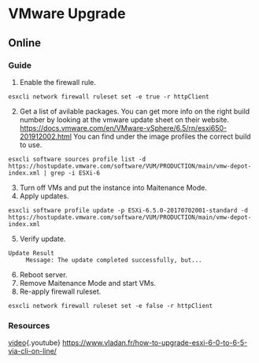 <!-- TITLE: VMware Upgrade -->
<!-- SUBTITLE: A quick summary of Upgrade -->

# VMware Upgrade


## Online
 ### Guide
1. Enable the firewall rule.
```
esxcli network firewall ruleset set -e true -r httpClient
```
2.  Get a list of avilable packages. You can get more info on the right build number by looking at the vmware update sheet on their website. 
https://docs.vmware.com/en/VMware-vSphere/6.5/rn/esxi650-201912002.html 
You can find under the image profiles the correct build to use.
```
esxcli software sources profile list -d https://hostupdate.vmware.com/software/VUM/PRODUCTION/main/vmw-depot-index.xml | grep -i ESXi-6
```
3.  Turn off VMs and put the instance into Maitenance Mode.
4.  Apply updates.
```
esxcli software profile update -p ESXi-6.5.0-20170702001-standard -d https://hostupdate.vmware.com/software/VUM/PRODUCTION/main/vmw-depot-index.xml
```
5.  Verify update.
```
Update Result
     Message: The update completed successfully, but...
```
6.  Reboot server.
7.  Remove Maitenance Mode and start VMs.
8.  Re-apply firewall ruleset.
```
esxcli network firewall ruleset set -e false -r httpClient
```

### Resources
[video](https://www.youtube.com/watch?v=Xkh05Wv7D3U){.youtube}
https://www.vladan.fr/how-to-upgrade-esxi-6-0-to-6-5-via-cli-on-line/